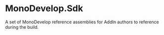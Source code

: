 # MonoDevelop.Sdk
A set of MonoDevelop reference assemblies for AddIn authors to reference during the build.
